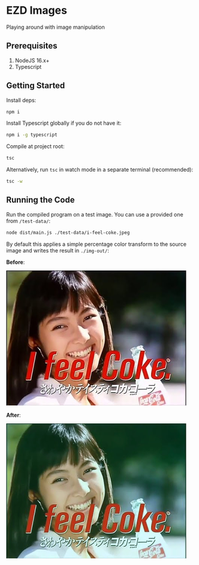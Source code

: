 # EZD Images

Playing around with image manipulation

## Prerequisites

1. NodeJS 16.x+
2. Typescript

## Getting Started

Install deps:
```sh
npm i
```

Install Typescript globally if you do not have it:
```sh
npm i -g typescript
```

Compile at project root:
```sh
tsc
```

Alternatively, run `tsc` in watch mode in a separate terminal (recommended):
```sh
tsc -w
```

## Running the Code

Run the compiled program on a test image. You can use a provided one from `/test-data/`:
```sh
node dist/main.js ./test-data/i-feel-coke.jpeg
```


By default this applies a simple percentage color transform to the source image and writes the result in `./img-out/`:

**Before**:

![original image](./test-data/i-feel-coke.jpeg)

**After**:

![transformed image](./img-out/color_transform_i-feel-coke.jpeg)
